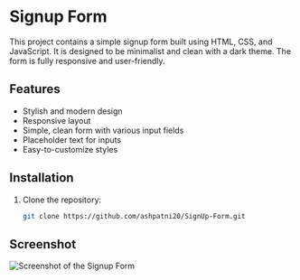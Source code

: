 # Signup Form

This project contains a simple signup form built using HTML, CSS, and JavaScript. It is designed to be minimalist and clean with a dark theme. The form is fully responsive and user-friendly.

## Features

- Stylish and modern design
- Responsive layout
- Simple, clean form with various input fields
- Placeholder text for inputs
- Easy-to-customize styles

## Installation

1. Clone the repository:
   ```bash
   git clone https://github.com/ashpatni20/SignUp-Form.git


## Screenshot
![Screenshot of the Signup Form](SignUp.png)
